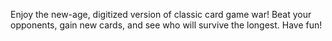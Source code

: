 Enjoy the new-age, digitized version of classic card game war! Beat your opponents, gain new cards, and see who will survive the longest. Have fun! 
